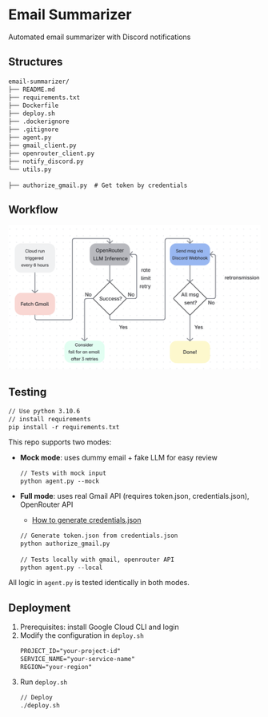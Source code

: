 # Email Summarizer

Automated email summarizer with Discord notifications

## Structures
```
email-summarizer/
├── README.md
├── requirements.txt
├── Dockerfile
├── deploy.sh
├── .dockerignore
├── .gitignore
├── agent.py
├── gmail_client.py
├── openrouter_client.py
├── notify_discord.py
└── utils.py

├── authorize_gmail.py  # Get token by credentials
```
## Workflow

![image](flow_chart.png)

## Testing

```
// Use python 3.10.6
// install requirements
pip install -r requirements.txt
```
This repo supports two modes:
- **Mock mode**: uses dummy email + fake LLM for easy review
    ```
    // Tests with mock input
    python agent.py --mock
    ```

- **Full mode**: uses real Gmail API (requires token.json, credentials.json), OpenRouter API
    - [How to generate credentials.json](https://developers.google.com/workspace/gmail/api/auth/web-server)
    ```
    // Generate token.json from credentials.json
    python authorize_gmail.py

    // Tests locally with gmail, openrouter API
    python agent.py --local
    ```

All logic in `agent.py` is tested identically in both modes.

## Deployment
1. Prerequisites: install Google Cloud CLI and login 
2. Modify the configuration in `deploy.sh`
    ```
    PROJECT_ID="your-project-id"
    SERVICE_NAME="your-service-name"
    REGION="your-region"
    ```
3. Run `deploy.sh`
    ```
    // Deploy
    ./deploy.sh
    ```